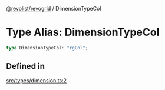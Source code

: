 [@revolist/revogrid](README.md) / DimensionTypeCol

# Type Alias: DimensionTypeCol

```ts
type DimensionTypeCol: "rgCol";
```

## Defined in

[src/types/dimension.ts:2](https://github.com/revolist/revogrid/blob/b237f8e2bf171382439be1d1cad91b20987b8302/src/types/dimension.ts#L2)
